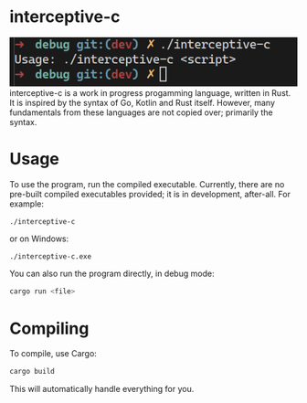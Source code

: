 # interceptive-c
![alt text](docs/image.png)
interceptive-c is a work in progress progamming language, written in Rust. It is inspired by the syntax of Go, Kotlin and Rust itself. However, many fundamentals from these languages are not copied over; primarily the syntax.


# Usage
To use the program, run the compiled executable. Currently, there are no pre-built compiled executables provided; it is in development, after-all.
For example:
```sh
./interceptive-c
```
or on Windows:
```pwsh
./interceptive-c.exe
```
You can also run the program directly, in debug mode:
```sh
cargo run <file>
```

# Compiling
To compile, use Cargo:
```sh
cargo build
```
This will automatically handle everything for you.
